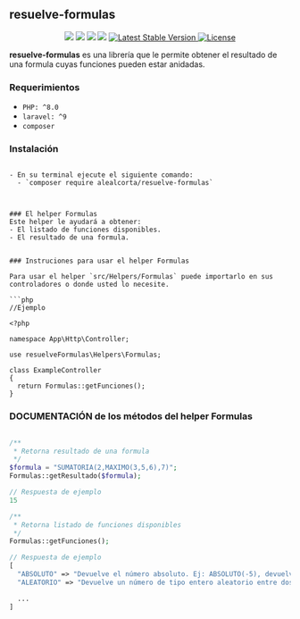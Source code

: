 ## resuelve-formulas 

<p align="center">
  <img src="https://img.shields.io/static/v1?label=php&message=^8.1&color=greem">
  
  <img src="https://img.shields.io/static/v1?label=Laravel&message=9.x&color=greem">  

  <img src="https://img.shields.io/static/v1?label=Vue.js&message=3.x&color=greem">  

  <img src="https://img.shields.io/static/v1?label=JQuery&message=3.x&color=greem"> 
    
  <a href="#">
    <img src="https://img.shields.io/static/v1?label=Stable&message=v1.0.0&color=blue" alt="Latest Stable Version">
  </a>

  <a href="#">
    <img src="https://poser.pugx.org/laravel/framework/license.svg" alt="License">
  </a>
</p>


<b>resuelve-formulas</b> es una librería que le permite obtener el resultado de una formula cuyas funciones pueden estar anidadas.  



### Requerimientos
- `PHP: ^8.0`
- `laravel: ^9`
- `composer`




### Instalación

```

- En su terminal ejecute el siguiente comando: 
  - `composer require alealcorta/resuelve-formulas`



### El helper Formulas
Este helper le ayudará a obtener:
- El listado de funciones disponibles.
- El resultado de una formula.


### Instruciones para usar el helper Formulas

Para usar el helper `src/Helpers/Formulas` puede importarlo en sus controladores o donde usted lo necesite.

```php
//Ejemplo

<?php

namespace App\Http\Controller;

use resuelveFormulas\Helpers\Formulas;

class ExampleController
{
  return Formulas::getFunciones();
}
```

### DOCUMENTACIÓN de los métodos del helper Formulas

```php

/**
 * Retorna resultado de una formula
 */
$formula = "SUMATORIA(2,MAXIMO(3,5,6),7)";
Formulas::getResultado($formula);

// Respuesta de ejemplo
15

/**
 * Retorna listado de funciones disponibles
 */
Formulas::getFunciones();

// Respuesta de ejemplo
[
  "ABSOLUTO" => "Devuelve el número absoluto. Ej: ABSOLUTO(-5), devuelve 5",
  "ALEATORIO" => "Devuelve un número de tipo entero aleatorio entre dos números. Ej: ALEATORIO(1,5)",

  ...
]



```


